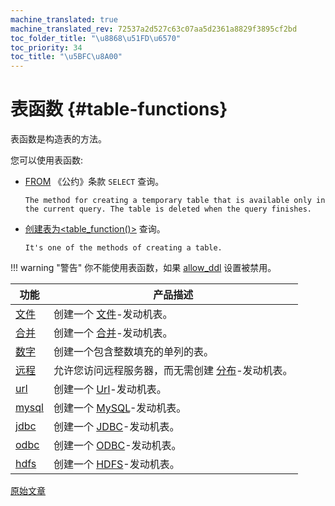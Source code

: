 ```yaml
---
machine_translated: true
machine_translated_rev: 72537a2d527c63c07aa5d2361a8829f3895cf2bd
toc_folder_title: "\u8868\u51FD\u6570"
toc_priority: 34
toc_title: "\u5BFC\u8A00"
---
```


# 表函数 {#table-functions}

表函数是构造表的方法。

您可以使用表函数:

-   [FROM](../statements/select/from.md) 《公约》条款 `SELECT` 查询。

        The method for creating a temporary table that is available only in the current query. The table is deleted when the query finishes.

-   [创建表为\<table\_function()\>](../statements/create.md#create-table-query) 查询。

        It's one of the methods of creating a table.

!!! warning "警告"
    你不能使用表函数，如果 [allow\_ddl](../../operations/settings/permissions-for-queries.md#settings_allow_ddl) 设置被禁用。

| 功能               | 产品描述                                                                                               |
|--------------------|--------------------------------------------------------------------------------------------------------|
| [文件](file.md)    | 创建一个 [文件](../../engines/table-engines/special/file.md)-发动机表。                                |
| [合并](merge.md)   | 创建一个 [合并](../../engines/table-engines/special/merge.md)-发动机表。                               |
| [数字](numbers.md) | 创建一个包含整数填充的单列的表。                                                                       |
| [远程](remote.md)  | 允许您访问远程服务器，而无需创建 [分布](../../engines/table-engines/special/distributed.md)-发动机表。 |
| [url](url.md)      | 创建一个 [Url](../../engines/table-engines/special/url.md)-发动机表。                                  |
| [mysql](mysql.md)  | 创建一个 [MySQL](../../engines/table-engines/integrations/mysql.md)-发动机表。                         |
| [jdbc](jdbc.md)    | 创建一个 [JDBC](../../engines/table-engines/integrations/jdbc.md)-发动机表。                           |
| [odbc](odbc.md)    | 创建一个 [ODBC](../../engines/table-engines/integrations/odbc.md)-发动机表。                           |
| [hdfs](hdfs.md)    | 创建一个 [HDFS](../../engines/table-engines/integrations/hdfs.md)-发动机表。                           |

[原始文章](https://clickhouse.tech/docs/en/query_language/table_functions/) <!--hide-->
